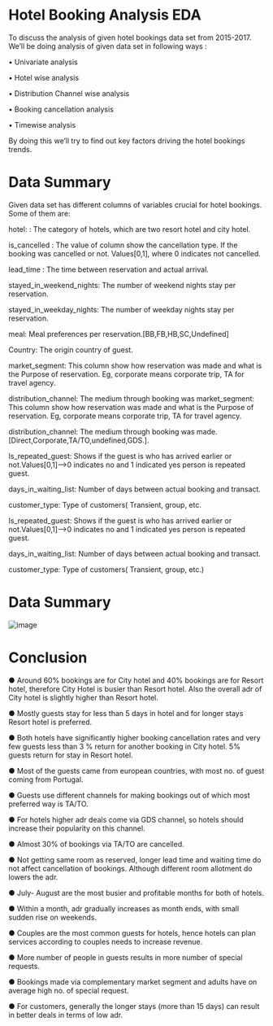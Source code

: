 # Hotel Booking Analysis EDA
To discuss the analysis of given hotel bookings data set from 2015-2017. We’ll be doing analysis of given data set in following ways :

• Univariate analysis 

• Hotel wise analysis

• Distribution Channel wise analysis 

• Booking cancellation analysis 

• Timewise analysis

By doing this we’ll try to find out key factors driving the hotel bookings trends.

# Data Summary

Given data set has different columns of variables crucial for hotel bookings.
Some of them are:

hotel: : The category of hotels, which are two resort hotel and city hotel.

is_cancelled : The value of column show the cancellation type. If the booking was
cancelled or not. Values[0,1], where 0 indicates not cancelled.

lead_time : The time between reservation and actual arrival.

stayed_in_weekend_nights:  The number of weekend nights stay per reservation.

stayed_in_weekday_nights:  The number of weekday nights stay per reservation.

meal: Meal preferences per reservation.[BB,FB,HB,SC,Undefined]

Country: The origin country of guest.

market_segment: This column show how reservation was made and what is the
Purpose of reservation. Eg, corporate means corporate trip, TA for travel agency.

distribution_channel: The medium through booking was
market_segment: This column show how reservation was made and what is the
Purpose of reservation. Eg, corporate means corporate trip, TA for travel agency.

distribution_channel: The medium through booking was
made.[Direct,Corporate,TA/TO,undefined,GDS.].

Is_repeated_guest: Shows if the guest is who has arrived earlier or
not.Values[0,1]-->0 indicates no and 1 indicated yes person is repeated guest.

days_in_waiting_list: Number of days between actual booking and transact.

customer_type: Type of customers( Transient, group, etc.

Is_repeated_guest: Shows if the guest is who has arrived earlier or
not.Values[0,1]-->0 indicates no and 1 indicated yes person is repeated guest.

days_in_waiting_list: Number of days between actual booking and transact.

customer_type: Type of customers( Transient, group, etc.)

# Data Summary

![image](https://github.com/Rahul18171/Hotel_Booking_analysis_EDA/assets/130995317/a948d157-3f8e-40c4-86a8-b0bf2b9ed27d)

# Conclusion
● Around 60% bookings are for City hotel and 40% bookings are for Resort hotel, therefore City Hotel is busier than Resort hotel. Also the overall adr of City hotel is slightly higher than Resort hotel. 

● Mostly guests stay for less than 5 days in hotel and for longer stays Resort hotel is preferred. 

● Both hotels have significantly higher booking cancellation rates and very few guests less than 3 % return for another booking in City hotel. 5% guests return for stay in Resort hotel. 

● Most of the guests came from european countries, with most no. of guest coming from Portugal. 

● Guests use different channels for making bookings out of which most preferred way is TA/TO. 

● For hotels higher adr deals come via GDS channel, so hotels should increase their popularity on this channel. 

● Almost 30% of bookings via TA/TO are cancelled. 

● Not getting same room as reserved, longer lead time and waiting time do not affect cancellation of bookings. Although different room allotment do lowers the adr. 

● July- August are the most busier and profitable months for both of hotels. 

● Within a month, adr gradually increases as month ends, with small sudden rise on weekends.
 
● Couples are the most common guests for hotels, hence hotels can plan services according to couples needs to increase revenue. 

● More number of people in guests results in more number of special requests.
 
● Bookings made via complementary market segment and adults have on average high no. of special request. 

● For customers, generally the longer stays (more than 15 days) can result in better deals in terms of low adr.


